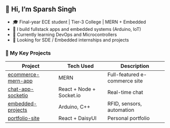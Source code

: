 ## 👋 Hi, I’m Sparsh Singh

- 🎓 Final-year ECE student | Tier-3 College | MERN + Embedded
- 🧠 I build fullstack apps and embedded systems (Arduino, IoT)
- 🌱 Currently learning DevOps and Microcontrollers
- 💼 Looking for SDE / Embedded internships and projects

### 🔧 My Key Projects
| Project | Tech Used | Description |
|--------|-----------|-------------|
| [ecommerce-mern-app](https://github.com/...) | MERN | Full-featured e-commerce site |
| [chat-app-socketio](https://github.com/...) | React + Node + Socket.io | Real-time chat |
| [embedded-projects](https://github.com/...) | Arduino, C++ | RFID, sensors, automation |
| [portfolio-site](https://github.com/...) | React + DaisyUI | Personal portfolio |
